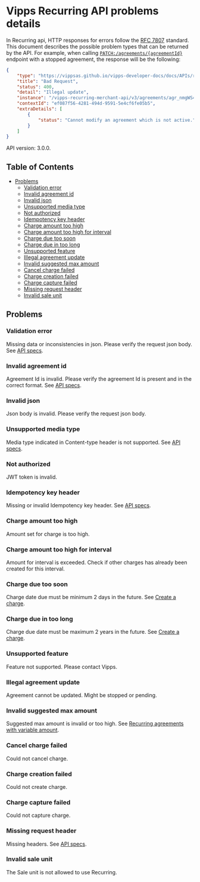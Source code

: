 <!-- START_METADATA
---
title: Problem types
sidebar_position: 90
pagination_next: null
---
END_METADATA -->

# Vipps Recurring API problems details

In Recurring api, HTTP responses for errors follow the [RFC 7807](https://www.rfc-editor.org/rfc/rfc7807) standard.
This document describes the possible problem types that can be returned by the API. 
For example, when calling [`PATCH:/agreements/{agreementId}`][update-agreement-patch-endpoint] endpoint with a stopped agreement, 
the response will be the following:

```json
{
    "type": "https://vippsas.github.io/vipps-developer-docs/docs/APIs/recurring-api/vipps-recurring-api-problems#illegal-agreement-update",
    "title": "Bad Request",
    "status": 400,
    "detail": "Illegal update",
    "instance": "/vipps-recurring-merchant-api/v3/agreements/agr_nmgWS4e",
    "contextId": "ef087f56-4281-494d-9591-5e4cf6fe05b5",
    "extraDetails": [
        {
            "status": "Cannot modify an agreement which is not active."
        }
    ]
}
```

API version: 3.0.0.

<!-- START_COMMENT -->

## Table of Contents

  - [Problems](#problems)
    - [Validation error](#validation-error)
    - [Invalid agreement id](#invalid-agreement-id)
    - [Invalid json](#invalid-json)
    - [Unsupported media type](#unsupported-media-type)
    - [Not authorized](#not-authorized)
    - [Idempotency key header](#idempotency-key-header)
    - [Charge amount too high](#charge-amount-too-high)
    - [Charge amount too high for interval](#charge-amount-too-high-for-interval)
    - [Charge due too soon](#charge-due-too-soon)
    - [Charge due in too long](#charge-due-in-too-long)
    - [Unsupported feature](#unsupported-feature)
    - [Illegal agreement update](#illegal-agreement-update)
    - [Invalid suggested max amount](#invalid-suggested-max-amount)
    - [Cancel charge failed](#cancel-charge-failed)
    - [Charge creation failed](#charge-creation-failed)
    - [Charge capture failed](#charge-capture-failed)
    - [Missing request header](#missing-request-header)
    - [Invalid sale unit](#invalid-sale-unit)


<!-- END_COMMENT -->

## Problems

### Validation error
Missing data or inconsistencies in json. Please verify the request json body.
See [API specs](https://vippsas.github.io/vipps-developer-docs/api/recurring).

### Invalid agreement id
Agreement Id is invalid. Please verify the agreement Id is present and in the correct format. 
See [API specs](https://vippsas.github.io/vipps-developer-docs/api/recurring).

### Invalid json
Json body is invalid. Please verify the request json body.

### Unsupported media type
Media type indicated in Content-type header is not supported.
See [API specs](https://vippsas.github.io/vipps-developer-docs/api/recurring).

### Not authorized
JWT token is invalid.

### Idempotency key header
Missing or invalid Idempotency key header.
See [API specs](https://vippsas.github.io/vipps-developer-docs/api/recurring).

### Charge amount too high
Amount set for charge is too high.

### Charge amount too high for interval
Amount for interval is exceeded. Check if other charges has already been created for this interval. 

### Charge due too soon
Charge date due must be minimum 2 days in the future.
See [Create a charge](https://vippsas.github.io/vipps-developer-docs/docs/APIs/recurring-api/vipps-recurring-api#create-a-charge).

### Charge due in too long
Charge due date must be maximum 2 years in the future.
See [Create a charge](https://vippsas.github.io/vipps-developer-docs/docs/APIs/recurring-api/vipps-recurring-api#create-a-charge).

### Unsupported feature
Feature not supported. Please contact Vipps.

### Illegal agreement update
Agreement cannot be updated. Might be stopped or pending.

### Invalid suggested max amount
Suggested max amount is invalid or too high. 
See [Recurring agreements with variable amount](https://vippsas.github.io/vipps-developer-docs/docs/APIs/recurring-api/vipps-recurring-api#recurring-agreements-with-variable-amount).

### Cancel charge failed
Could not cancel charge.

### Charge creation failed
Could not create charge.

### Charge capture failed
Could not capture charge.

### Missing request header
Missing headers. See [API specs](https://vippsas.github.io/vipps-developer-docs/api/recurring).

### Invalid sale unit
The Sale unit is not allowed to use Recurring.

[update-agreement-patch-endpoint]: https://vippsas.github.io/vipps-developer-docs/api/recurring#tag/Agreement-v3-endpoints/operation/UpdateAgreementPatchV3
